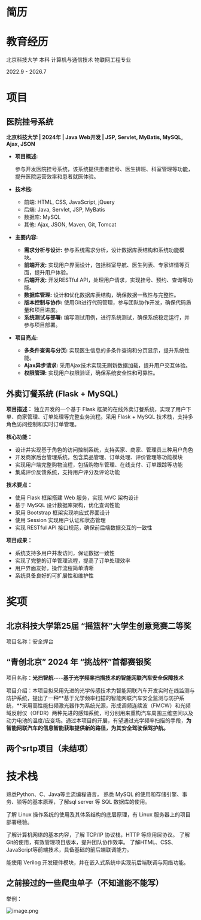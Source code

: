 # 简历

# 教育经历

北京科技大学 本科 计算机与通信技术  物联网工程专业

2022.9 - 2026.7

# 项目

## 医院挂号系统

**北京科技大学 | 2024年 | Java Web开发 | JSP, Servlet, MyBatis, MySQL, Ajax, JSON**

- **项目概述:**
    
    参与开发医院挂号系统，该系统提供患者挂号、医生排班、科室管理等功能，提升医院运营效率和患者就医体验。
    
- **技术栈:**
    - 前端: HTML, CSS, JavaScript, jQuery
    - 后端: Java, Servlet, JSP, MyBatis
    - 数据库: MySQL
    - 其他: Ajax, JSON, Maven, Git, Tomcat
- **主要内容:**
    - **需求分析与设计:** 参与系统需求分析，设计数据库表结构和系统功能模块。
    - **前端开发:** 实现用户界面设计，包括科室导航、医生列表、专家详情等页面，提升用户体验。
    - **后端开发:** 开发RESTful API，处理用户请求，实现挂号、预约、查询等功能。
    - **数据库管理:** 设计和优化数据库表结构，确保数据一致性与完整性。
    - **版本控制与协作:** 使用Git进行代码管理，参与团队协作开发，确保代码质量和项目进度。
    - **系统测试与部署:** 编写测试用例，进行系统测试，确保系统稳定运行，并参与项目部署。
- **项目亮点:**
    - **多条件查询与分页:** 实现医生信息的多条件查询和分页显示，提升系统性能。
    - **Ajax异步请求:** 采用Ajax技术实现无刷新数据加载，提升用户交互体验。
    - **权限管理:** 实现用户权限验证，确保系统安全性和可靠性。

## 外卖订餐系统 (Flask + MySQL)

**项目描述：**
独立开发的一个基于 Flask 框架的在线外卖订餐系统，实现了用户下单、商家管理、订单处理等完整业务流程。采用 Flask + MySQL 技术栈，支持多角色访问控制和实时订单管理。

**核心功能：**

- 设计并实现基于角色的访问控制系统，支持买家、商家、管理员三种用户角色
- 开发商家后台管理系统，包含菜品管理、订单处理、评价管理等功能模块
- 实现用户端完整购物流程，包括购物车管理、在线支付、订单跟踪等功能
- 集成评价反馈系统，支持用户评分及评论功能

**技术要点：**

- 使用 Flask 框架搭建 Web 服务，实现 MVC 架构设计
- 基于 MySQL 设计数据库架构，优化查询性能
- 采用 Bootstrap 框架实现响应式界面设计
- 使用 Session 实现用户认证和状态管理
- 实现 RESTful API 接口规范，确保前后端数据交互的一致性

**项目成果：**

- 系统支持多用户并发访问，保证数据一致性
- 实现了完整的订单管理流程，提高了订单处理效率
- 用户界面友好，操作流程简单清晰
- 系统具备良好的可扩展性和维护性

# 奖项

## 北京科技大学第25届 “摇篮杯”大学生创意竞赛二等奖

项目名称：安全焊台

## **“青创北京” 2024 年 “挑战杯”首都赛银奖**

项目名称：**光扫智航----基于光学频率扫描技术的智能网联汽车安全保障技术**

项目介绍：本项目拟采用先进的光学传感技术为智能网联汽车开发实时在线监测与防护系统，提出了一种**基于光学频率扫描的智能网联汽车安全监测与防护系统，**采用高性能扫频激光器作为系统光源，形成调频连续波（FMCW）和光频域反射仪（OFDR）两种先进的感知系统，可分别用来重构汽车周围三维空间以及动力电池的温度/应变场。通过本项目的开展，有望通过光学频率扫描的手段，**为智能网联汽车的信息智能获取提供新的路径，为其安全驾驶保驾护航。**

## 两个srtp项目（未结项）

# 技术栈

熟悉Python、C、Java等主流编程语言， 
熟悉 MySQL 的使用和存储引擎、事务、锁等的基本原理，了解sql server 等 SQL 数据库的使用。

了解 Linux 操作系统的使用及其体系结构的底层原理，有 Linux 服务器上的项目部署经验。

了解计算机网络的基本内容，了解 TCP/IP 协议栈，HTTP 等应用层协议。
了解Git的使用，有效管理项目版本，提升团队协作效率。
了解HTML、CSS、JavaScript等前端技术，具备基础的前后端联调能力。

能使用 Verilog 开发硬件模块，并在嵌入式系统中实现前后端联调与网络功能。

## 之前接过的一些爬虫单子（不知道能不能写）

举例：

![image.png](image.png)